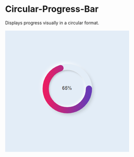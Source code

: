 # Circular-Progress-Bar

Displays progress visually in a circular format.
<br/>
<br/>
<img src="../../assets/Circular-Progress-Bar.png" />

